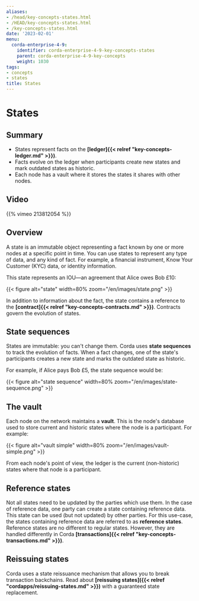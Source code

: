 ```yaml
---
aliases:
- /head/key-concepts-states.html
- /HEAD/key-concepts-states.html
- /key-concepts-states.html
date: '2023-02-01'
menu:
  corda-enterprise-4-9:
    identifier: corda-enterprise-4-9-key-concepts-states
    parent: corda-enterprise-4-9-key-concepts
    weight: 1030
tags:
- concepts
- states
title: States
---
```



# States

## Summary

* States represent facts on the **[ledger]{{< relref "key-concepts-ledger.md" >}})**.
* Facts evolve on the ledger when participants create new states and mark outdated states as historic.
* Each node has a vault where it stores the states it shares with other nodes.

## Video

{{% vimeo 213812054 %}}

## Overview

A state is an immutable object representing a fact known by one or more nodes at a specific point in time.
You can use states to represent any type of data, and any kind of fact. For example, a financial instrument, Know Your Customer (KYC) data, or identity information.

This state represents an IOU—an agreement that Alice owes Bob £10:

{{< figure alt="state" width=80% zoom="/en/images/state.png" >}}

In addition to information about the fact, the state contains a reference to the
**[contract]{{< relref "key-concepts-contracts.md" >}})**. Contracts govern the evolution of states.

## State sequences

States are immutable: you can't change them. Corda uses **state sequences** to track the evolution of facts.
When a fact changes, one of the state's participants creates a new state and marks the outdated state as historic.

For example, if Alice pays Bob £5, the state sequence would be:

{{< figure alt="state sequence" width=80% zoom="/en/images/state-sequence.png" >}}

## The vault

Each node on the network maintains a **vault**. This is the node's database used to store current and historic states
where the node is a participant. For example:

{{< figure alt="vault simple" width=80% zoom="/en/images/vault-simple.png" >}}

From each node's point of view, the ledger is the current (non-historic) states where that node is a participant.

## Reference states

Not all states need to be updated by the parties which use them. In the case of reference data, one party can create
a state containing reference data. This state can be used (but not updated) by other parties. For this use-case, the
states containing reference data are referred to as **reference states**. Reference states are no different
to regular states. However, they are handled differently in Corda **[transactions]{{< relref "key-concepts-transactions.md" >}})**.

## Reissuing states

Corda uses a state reissuance mechanism that allows you to break transaction backchains. Read about
**[reissuing states]({{< relref "cordapps/reissuing-states.md" >}})** with a guaranteed state replacement.
